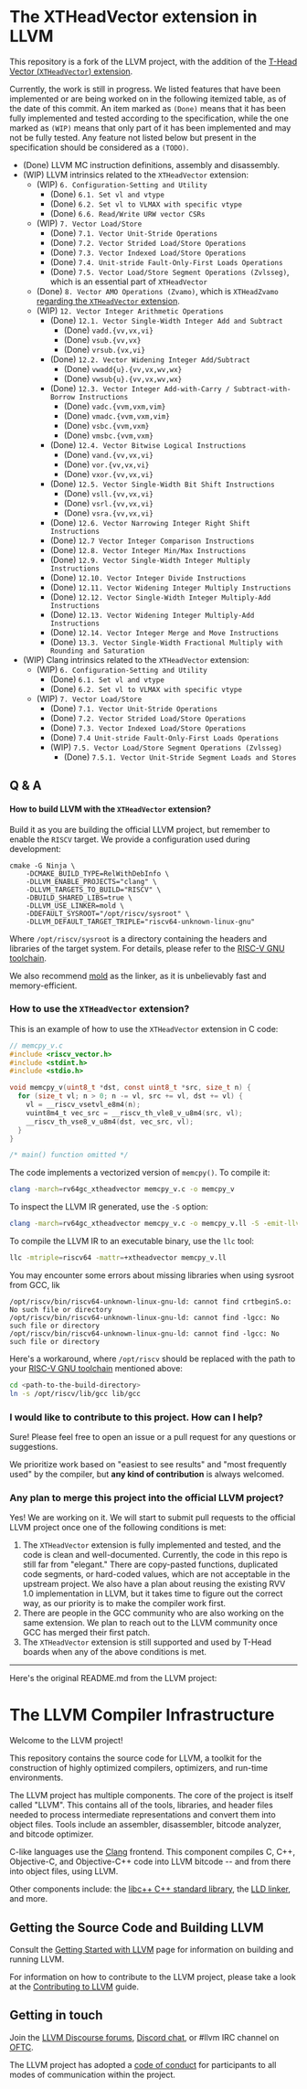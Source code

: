 # The XTHeadVector extension in LLVM

This repository is a fork of the LLVM project, with the addition of the [T-Head Vector (`XTHeadVector`) extension](https://github.com/T-head-Semi/thead-extension-spec/blob/master/xtheadvector.adoc).

Currently, the work is still in progress.
We listed features that have been implemented or are being worked on in the following itemized table,
as of the date of this commit.
An item marked as `(Done)` means that it has been fully implemented and tested according to the specification,
while the one marked as `(WIP)` means that only part of it has been implemented and may not be fully tested.
Any feature not listed below but present in the specification should be considered as a `(TODO)`.

- (Done) LLVM MC instruction definitions, assembly and disassembly.
- (WIP) LLVM intrinsics related to the `XTHeadVector` extension:
  - (WIP) `6. Configuration-Setting and Utility`
    - (Done) `6.1. Set vl and vtype`
    - (Done) `6.2. Set vl to VLMAX with specific vtype`
    - (Done) `6.6. Read/Write URW vector CSRs`
  - (WIP) `7. Vector Load/Store`
    - (Done) `7.1. Vector Unit-Stride Operations`
    - (Done) `7.2. Vector Strided Load/Store Operations`
    - (Done) `7.3. Vector Indexed Load/Store Operations`
    - (Done) `7.4. Unit-stride Fault-Only-First Loads Operations`
    - (Done) `7.5. Vector Load/Store Segment Operations (Zvlsseg)`, which is an essential part of `XTHeadVector`
  - (Done) `8. Vector AMO Operations (Zvamo)`, which is `XTHeadZvamo` [regarding the `XTHeadVector` extension](https://github.com/T-head-Semi/thead-extension-spec/blob/24349e6df223e8b268ba9672297018f508670acb/xtheadvector.adoc?plain=1#L27).
  - (WIP) `12. Vector Integer Arithmetic Operations`
    - (Done) `12.1. Vector Single-Width Integer Add and Subtract`
      - (Done) `vadd.{vv,vx,vi}`
      - (Done) `vsub.{vv,vx}`
      - (Done) `vrsub.{vx,vi}`
    - (Done) `12.2. Vector Widening Integer Add/Subtract`
      - (Done) `vwadd{u}.{vv,vx,wv,wx}`
      - (Done) `vwsub{u}.{vv,vx,wv,wx}`
    - (Done) `12.3. Vector Integer Add-with-Carry / Subtract-with-Borrow Instructions`
      - (Done) `vadc.{vvm,vxm,vim}`
      - (Done) `vmadc.{vvm,vxm,vim}`
      - (Done) `vsbc.{vvm,vxm}`
      - (Done) `vmsbc.{vvm,vxm}`
    - (Done) `12.4. Vector Bitwise Logical Instructions`
      - (Done) `vand.{vv,vx,vi}`
      - (Done) `vor.{vv,vx,vi}`
      - (Done) `vxor.{vv,vx,vi}`
    - (Done) `12.5. Vector Single-Width Bit Shift Instructions`
      - (Done) `vsll.{vv,vx,vi}`
      - (Done) `vsrl.{vv,vx,vi}`
      - (Done) `vsra.{vv,vx,vi}`
    - (Done) `12.6. Vector Narrowing Integer Right Shift Instructions`
    - (Done) `12.7 Vector Integer Comparison Instructions`
    - (Done) `12.8. Vector Integer Min/Max Instructions`
    - (Done) `12.9. Vector Single-Width Integer Multiply Instructions`
    - (Done) `12.10. Vector Integer Divide Instructions`
    - (Done) `12.11. Vector Widening Integer Multiply Instructions`
    - (Done) `12.12. Vector Single-Width Integer Multiply-Add Instructions`
    - (Done) `12.13. Vector Widening Integer Multiply-Add Instructions`
    - (Done) `12.14. Vector Integer Merge and Move Instructions`
    - (Done) `13.3. Vector Single-Width Fractional Multiply with Rounding and Saturation`
- (WIP) Clang intrinsics related to the `XTHeadVector` extension:
  - (WIP) `6. Configuration-Setting and Utility`
    - (Done) `6.1. Set vl and vtype`
    - (Done) `6.2. Set vl to VLMAX with specific vtype`
  - (WIP) `7. Vector Load/Store`
    - (Done) `7.1. Vector Unit-Stride Operations`
    - (Done) `7.2. Vector Strided Load/Store Operations`
    - (Done) `7.3. Vector Indexed Load/Store Operations`
    - (Done) `7.4 Unit-stride Fault-Only-First Loads Operations`
    - (WIP) `7.5. Vector Load/Store Segment Operations (Zvlsseg)`
      - (Done) `7.5.1. Vector Unit-Stride Segment Loads and Stores`

## Q & A

#### How to build LLVM with the `XTHeadVector` extension?

Build it as you are building the official LLVM project, but remember to enable the `RISCV` target.
We provide a configuration used during development:

```shell
cmake -G Ninja \
    -DCMAKE_BUILD_TYPE=RelWithDebInfo \
    -DLLVM_ENABLE_PROJECTS="clang" \
    -DLLVM_TARGETS_TO_BUILD="RISCV" \
    -DBUILD_SHARED_LIBS=true \
    -DLLVM_USE_LINKER=mold \
    -DDEFAULT_SYSROOT="/opt/riscv/sysroot" \
    -DLLVM_DEFAULT_TARGET_TRIPLE="riscv64-unknown-linux-gnu"
```

Where `/opt/riscv/sysroot` is a directory containing the headers and libraries of the target system.
For details, please refer to the [RISC-V GNU toolchain](https://github.com/riscv-collab/riscv-gnu-toolchain).

We also recommend [mold](https://github.com/rui314/mold) as the linker, as it is unbelievably fast and memory-efficient.

### How to use the `XTHeadVector` extension?

This is an example of how to use the `XTHeadVector` extension in C code:

```c
// memcpy_v.c
#include <riscv_vector.h>
#include <stdint.h>
#include <stdio.h>

void memcpy_v(uint8_t *dst, const uint8_t *src, size_t n) {
  for (size_t vl; n > 0; n -= vl, src += vl, dst += vl) {
    vl = __riscv_vsetvl_e8m4(n);
    vuint8m4_t vec_src = __riscv_th_vle8_v_u8m4(src, vl);
    __riscv_th_vse8_v_u8m4(dst, vec_src, vl);
  }
}

/* main() function omitted */
```

The code implements a vectorized version of `memcpy()`. To compile it:

```bash
clang -march=rv64gc_xtheadvector memcpy_v.c -o memcpy_v
```

To inspect the LLVM IR generated, use the `-S` option:

```bash
clang -march=rv64gc_xtheadvector memcpy_v.c -o memcpy_v.ll -S -emit-llvm
```

To compile the LLVM IR to an executable binary, use the `llc` tool:

```bash
llc -mtriple=riscv64 -mattr=+xtheadvector memcpy_v.ll
```

You may encounter some errors about missing libraries when using sysroot from GCC, lik
```
/opt/riscv/bin/riscv64-unknown-linux-gnu-ld: cannot find crtbeginS.o: No such file or directory
/opt/riscv/bin/riscv64-unknown-linux-gnu-ld: cannot find -lgcc: No such file or directory
/opt/riscv/bin/riscv64-unknown-linux-gnu-ld: cannot find -lgcc: No such file or directory
```

Here's a workaround, where `/opt/riscv` should be replaced with the path to your
[RISC-V GNU toolchain](https://github.com/riscv-collab/riscv-gnu-toolchain) mentioned above:

```bash
cd <path-to-the-build-directory>
ln -s /opt/riscv/lib/gcc lib/gcc
```

### I would like to contribute to this project. How can I help?

Sure! Please feel free to open an issue or a pull request for any questions or suggestions.

We prioritize work based on "easiest to see results" and "most frequently used" by the compiler,
but **any kind of contribution** is always welcomed.

### Any plan to merge this project into the official LLVM project?

Yes! We are working on it. 
We will start to submit pull requests to the official LLVM project once one of the following conditions is met:

1. The `XTHeadVector` extension is fully implemented and tested, and the code is clean and well-documented.
   Currently, the code in this repo is still far from "elegant."
   There are copy-pasted functions, duplicated code segments, or hard-coded values,
   which are not acceptable in the upstream project.
   We also have a plan about reusing the existing RVV 1.0 implementation in LLVM, 
   but it takes time to figure out the correct way, as our priority is to make the compiler work first.
2. There are people in the GCC community who are also working on the same extension.
   We plan to reach out to the LLVM community once GCC has merged their first patch.
3. The `XTHeadVector` extension is still supported and used by T-Head boards when any of the above conditions is met.

-----

Here's the original README.md from the LLVM project:

# The LLVM Compiler Infrastructure

Welcome to the LLVM project!

This repository contains the source code for LLVM, a toolkit for the
construction of highly optimized compilers, optimizers, and run-time
environments.

The LLVM project has multiple components. The core of the project is
itself called "LLVM". This contains all of the tools, libraries, and header
files needed to process intermediate representations and convert them into
object files. Tools include an assembler, disassembler, bitcode analyzer, and
bitcode optimizer.

C-like languages use the [Clang](http://clang.llvm.org/) frontend. This
component compiles C, C++, Objective-C, and Objective-C++ code into LLVM bitcode
-- and from there into object files, using LLVM.

Other components include:
the [libc++ C++ standard library](https://libcxx.llvm.org),
the [LLD linker](https://lld.llvm.org), and more.

## Getting the Source Code and Building LLVM

Consult the
[Getting Started with LLVM](https://llvm.org/docs/GettingStarted.html#getting-the-source-code-and-building-llvm)
page for information on building and running LLVM.

For information on how to contribute to the LLVM project, please take a look at
the [Contributing to LLVM](https://llvm.org/docs/Contributing.html) guide.

## Getting in touch

Join the [LLVM Discourse forums](https://discourse.llvm.org/), [Discord
chat](https://discord.gg/xS7Z362), or #llvm IRC channel on
[OFTC](https://oftc.net/).

The LLVM project has adopted a [code of conduct](https://llvm.org/docs/CodeOfConduct.html) for
participants to all modes of communication within the project.
